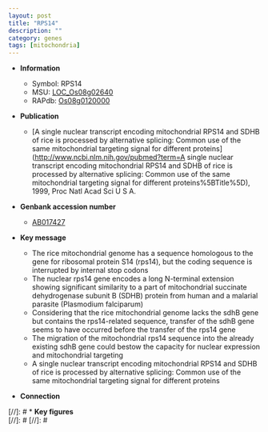 ```yaml
---
layout: post
title: "RPS14"
description: ""
category: genes
tags: [mitochondria]
---
```


* **Information**  
    + Symbol: RPS14  
    + MSU: [LOC_Os08g02640](http://rice.plantbiology.msu.edu/cgi-bin/ORF_infopage.cgi?orf=LOC_Os08g02640)  
    + RAPdb: [Os08g0120000](http://rapdb.dna.affrc.go.jp/viewer/gbrowse_details/irgsp1?name=Os08g0120000)  

* **Publication**  
    + [A single nuclear transcript encoding mitochondrial RPS14 and SDHB of rice is processed by alternative splicing: Common use of the same mitochondrial targeting signal for different proteins](http://www.ncbi.nlm.nih.gov/pubmed?term=A single nuclear transcript encoding mitochondrial RPS14 and SDHB of rice is processed by alternative splicing: Common use of the same mitochondrial targeting signal for different proteins%5BTitle%5D), 1999, Proc Natl Acad Sci U S A.

* **Genbank accession number**  
    + [AB017427](http://www.ncbi.nlm.nih.gov/nuccore/AB017427)

* **Key message**  
    + The rice mitochondrial genome has a sequence homologous to the gene for ribosomal protein S14 (rps14), but the coding sequence is interrupted by internal stop codons
    + The nuclear rps14 gene encodes a long N-terminal extension showing significant similarity to a part of mitochondrial succinate dehydrogenase subunit B (SDHB) protein from human and a malarial parasite (Plasmodium falciparum)
    + Considering that the rice mitochondrial genome lacks the sdhB gene but contains the rps14-related sequence, transfer of the sdhB gene seems to have occurred before the transfer of the rps14 gene
    + The migration of the mitochondrial rps14 sequence into the already existing sdhB gene could bestow the capacity for nuclear expression and mitochondrial targeting
    + A single nuclear transcript encoding mitochondrial RPS14 and SDHB of rice is processed by alternative splicing: Common use of the same mitochondrial targeting signal for different proteins

* **Connection**  

[//]: # * **Key figures**  
[//]: # 
[//]: # 
